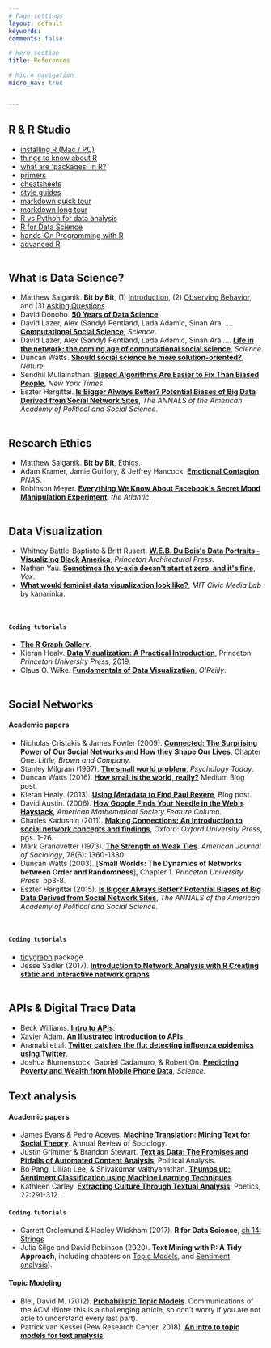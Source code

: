 ```yaml
---
# Page settings
layout: default
keywords:
comments: false

# Hero section
title: References

# Micro navigation
micro_nav: true


---
```


## R & R Studio
- [installing R (Mac / PC)](https://htmlpreview.github.io/?https://github.com/cbail/comp_soc_undergrad/blob/master/Installing_R/Installing-R-Tutorial.html)
- [things to know about R](http://socviz.co/gettingstarted.html)
- [what are 'packages' in R?](http://r-pkgs.had.co.nz/intro.html)
- [primers](https://rstudio.cloud/learn/primers)
- [cheatsheets](https://rstudio.com/resources/cheatsheets/)
- [style guides](https://style.tidyverse.org/)
- [markdown quick tour](https://rmarkdown.rstudio.com/authoring_quick_tour.html)
- [markdown long tour](https://rmarkdown.rstudio.com/lesson-1.html)
- [R vs Python for data analysis](https://www.datacamp.com/community/tutorials/r-or-python-for-data-analysis)
- [R for Data Science](https://r4ds.had.co.nz/)
- [hands-On Programming with R](https://www.amazon.com/dp/1449359019/ref=cm_sw_su_dp)
- [advanced R](https://www.amazon.com/dp/1466586966/ref=cm_sw_su_dp)
<br/><br/>
  

## What is Data Science?

- Matthew Salganik. **Bit by Bit**, (1) [Introduction](https://www.bitbybitbook.com/en/1st-ed/introduction/), (2) [Observing Behavior](https://www.bitbybitbook.com/en/1st-ed/observing-behavior/), and (3) [Asking Questions](https://www.bitbybitbook.com/en/1st-ed/asking-questions/).
- David Donoho. [**50 Years of Data Science**](https://courses.csail.mit.edu/18.337/2015/docs/50YearsDataScience.pdf).
- David Lazer, Alex (Sandy) Pentland, Lada Adamic, Sinan Aral .... [**Computational Social Science**](https://science.sciencemag.org/content/323/5915/721), *Science*.
- David Lazer, Alex (Sandy) Pentland, Lada Adamic, Sinan Aral.... [**Life in the network: the coming age of computational social science**](https://www.ncbi.nlm.nih.gov/pmc/articles/PMC2745217/), *Science*.
- Duncan Watts. [**Should social science be more solution-oriented?**](https://www.nature.com/articles/s41562-016-0015), *Nature*.
- Sendhil Mullainathan. [**Biased Algorithms Are Easier to Fix Than Biased People**](https://www.nytimes.com/2019/12/06/business/algorithm-bias-fix.html), *New York Times*.
- Eszter Hargittai. [**Is Bigger Always Better? Potential Biases of Big Data Derived from Social Network Sites**](https://journals.sagepub.com/doi/abs/10.1177/0002716215570866), *The ANNALS of the American Academy of Political and Social Science*.
<br/><br/>

## Research Ethics
- Matthew Salganik. **Bit by Bit**, [Ethics](https://www.bitbybitbook.com/en/1st-ed/ethics/).
- Adam Kramer, Jamie Guillory, & Jeffrey Hancock. [**Emotional Contagion**](https://www.pnas.org/content/111/24/8788), *PNAS*.
- Robinson Meyer. [**Everything We Know About Facebook's Secret Mood Manipulation Experiment**](https://www.theatlantic.com/technology/archive/2014/06/everything-we-know-about-facebooks-secret-mood-manipulation-experiment/373648/), *the Atlantic*.
<br/><br/>


## Data Visualization
- Whitney Battle-Baptiste & Britt Rusert. [**W.E.B. Du Bois's Data Portraits - Visualizing Black America**](https://www.papress.com/html/product.details.dna?isbn=9781616897062), *Princeton Architectural Press*.
- Nathan Yau. [**Sometimes the y-axis doesn't start at zero, and it's fine**](https://flowingdata.com/2015/11/23/sometimes-the-y-axis-doesnt-start-at-zero-and-its-fine/), *Vox*.
-  [**What would feminist data visualization look like?**](https://civic.mit.edu/2015/12/01/feminist-data-visualization/), *MIT Civic Media Lab* by kanarinka.
<br/>

#### `Coding tutorials`
- [**The R Graph Gallery**](https://www.r-graph-gallery.com/).
- Kieran Healy. [**Data Visualization: A Practical Introduction**](http://socviz.co/), Princeton: *Princeton University Press*, 2019.
- Claus O. Wilke. [**Fundamentals of Data Visualization**](https://serialmentor.com/dataviz/), *O'Reilly*.
<br/><br/>


## Social Networks
#### Academic papers
- Nicholas Cristakis & James Fowler (2009). [**Connected: The Surprising Power of Our Social Networks and How they Shape Our Lives**](http://connectedthebook.com/pdf/excerpt.pdf), Chapter One. *Little, Brown and Company*.
- Stanley Milgram (1967). [**The small world problem**](http://snap.stanford.edu/class/cs224w-readings/milgram67smallworld.pdf), *Psychology Today*.
- Duncan Watts (2016). [**How small is the world, really?**](https://medium.com/@duncanjwatts/how-small-is-the-world-really-736fa21808ba) Medium Blog post.
- Kieran Healy. (2013). [**Using Metadata to Find Paul Revere**](https://kieranhealy.org/blog/archives/2013/06/09/using-metadata-to-find-paul-revere/), Blog post.
- David Austin. (2006). [**How Google Finds Your Needle in the Web's Haystack**](http://www.ams.org/publicoutreach/feature-column/fcarc-pagerank), 
*American Mathematical Society Feature Column*.
- Charles Kadushin (2011). [**Making Connections: An Introduction to social network concepts and findings**](https://www.amazon.com/Understanding-Social-Networks-Theories-Concepts/dp/0195379470), Oxford: *Oxford University Press*, pgs. 1-26.
- Mark Granovetter (1973). [**The Strength of Weak Ties**](https://www.jstor.org/stable/2776392?seq=1). *American Journal of Sociology*, 78(6): 1360-1380.
- Duncan Watts (2003). [**Small Worlds: The Dynamics of Networks between Order and Randomness**], Chapter 1. *Princeton University Press*, pp3-8.
- Eszter Hargittai (2015). [**Is Bigger Always Better? Potential Biases of Big Data Derived from Social Network Sites**](https://journals.sagepub.com/doi/abs/10.1177/0002716215570866), *The ANNALS of the American Academy of Political and Social Science*.
<br/>

#### `Coding tutorials`
- [tidygraph](https://www.data-imaginist.com/2017/introducing-tidygraph/) package
- Jesse Sadler (2017). [**Introduction to Network Analysis with R Creating static and interactive network graphs**](https://www.jessesadler.com/post/network-analysis-with-r/)
<br/><br/>


## APIs & Digital Trace Data
- Beck Williams. [**Intro to APIs**](https://medium.com/@rwilliams_bv/apis-d389aa68104f).
- Xavier Adam. [**An Illustrated Introduction to APIs**](https://medium.com/epfl-extension-school/an-illustrated-introduction-to-apis-10f8000313b9).
- Aramaki et al. [**Twitter catches the flu: detecting influenza epidemics using Twitter**](https://dl.acm.org/doi/10.5555/2145432.2145600).
- Joshua Blumenstock, Gabriel Cadamuro, & Robert On. [**Predicting Poverty and Wealth from Mobile Phone Data**](https://science.sciencemag.org/content/350/6264/1073), *Science*.


## Text analysis
#### Academic papers
- James Evans & Pedro Aceves. [**Machine Translation: Mining Text for Social Theory**](https://www.annualreviews.org/doi/abs/10.1146/annurev-soc-081715-074206). Annual Review of Sociology.
- Justin Grimmer & Brandon Stewart. [**Text as Data: The Promises and Pitfalls of Automated Content Analysis**](https://www.cambridge.org/core/journals/political-analysis/article/text-as-data-the-promise-and-pitfalls-of-automatic-content-analysis-methods-for-political-texts/F7AAC8B2909441603FEB25C156448F200), Political Analysis.
- Bo Pang, Lillian Lee, & Shivakumar Vaithyanathan. [**Thumbs up: Sentiment Classification using Machine Learning Techniques**](https://www.aclweb.org/anthology/W02-1011/).
- Kathleen Carley. [**Extracting Culture Through Textual Analysis**](https://www.sciencedirect.com/science/article/abs/pii/0304422X94900116). Poetics, 22:291-312.

#### `Coding tutorials`
- Garrett Grolemund & Hadley Wickham (2017). **R for Data Science**, [ch 14: Strings](https://r4ds.had.co.nz/strings.html)
- Julia Silge and David Robinson (2020). **Text Mining with R: A Tidy Approach**, including chapters on [Topic Models]("https://www.tidytextmining.com/topicmodeling.html), and [Sentiment analysis](https://www.tidytextmining.com/sentiment.html)).

#### Topic Modeling
- Blei, David M. (2012). [**Probabilistic Topic Models**](http://www.cs.columbia.edu/~blei/papers/Blei2012.pdf). Communications of the ACM (Note: this is a challenging article, so don’t worry if you are not able to understand every last part).
- Patrick van Kessel (Pew Research Center, 2018). [**An intro to topic models for text analysis**](https://medium.com/pew-research-center-decoded/an-intro-to-topic-models-for-text-analysis-de5aa3e72bdb).


